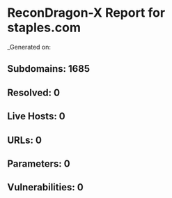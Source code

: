 # ReconDragon-X Report for staples.com
_Generated on: 

## Subdomains: 1685
## Resolved: 0
## Live Hosts: 0
## URLs: 0
## Parameters: 0
## Vulnerabilities: 0
